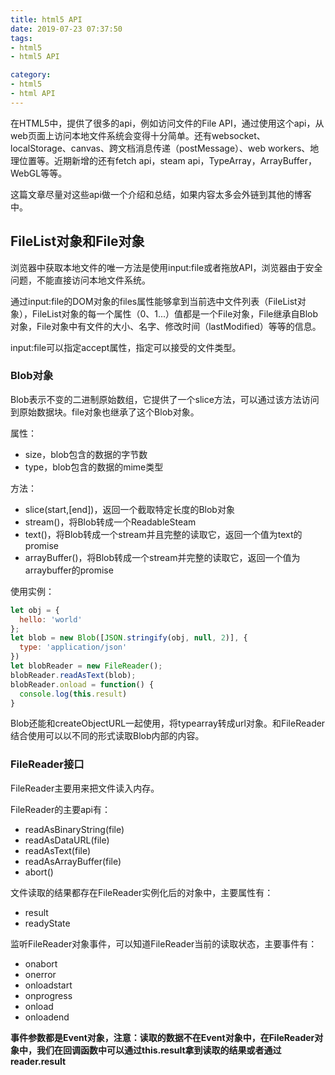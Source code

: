 ```yaml
---
title: html5 API
date: 2019-07-23 07:37:50
tags:
- html5
- html5 API

category:
- html5
- html API
---
```

在HTML5中，提供了很多的api，例如访问文件的File API，通过使用这个api，从web页面上访问本地文件系统会变得十分简单。还有websocket、localStorage、canvas、跨文档消息传递（postMessage）、web workers、地理位置等。近期新增的还有fetch api，steam api，TypeArray，ArrayBuffer，WebGL等等。

这篇文章尽量对这些api做一个介绍和总结，如果内容太多会外链到其他的博客中。

## FileList对象和File对象
浏览器中获取本地文件的唯一方法是使用input:file或者拖放API，浏览器由于安全问题，不能直接访问本地文件系统。

通过input:file的DOM对象的files属性能够拿到当前选中文件列表（FileList对象），FileList对象的每一个属性（0、1...）值都是一个File对象，File继承自Blob对象，File对象中有文件的大小、名字、修改时间（lastModified）等等的信息。

input:file可以指定accept属性，指定可以接受的文件类型。

### Blob对象
Blob表示不变的二进制原始数组，它提供了一个slice方法，可以通过该方法访问到原始数据块。file对象也继承了这个Blob对象。

属性：
* size，blob包含的数据的字节数
* type，blob包含的数据的mime类型

方法：
* slice(start,[end])，返回一个截取特定长度的Blob对象
* stream()，将Blob转成一个ReadableSteam
* text()，将Blob转成一个stream并且完整的读取它，返回一个值为text的promise
* arrayBuffer()，将Blob转成一个stream并完整的读取它，返回一个值为arraybuffer的promise

使用实例：
```js
let obj = {
  hello: 'world'
};
let blob = new Blob([JSON.stringify(obj, null, 2)], {
  type: 'application/json'
})
let blobReader = new FileReader();
blobReader.readAsText(blob);
blobReader.onload = function() {
  console.log(this.result)
}
```
Blob还能和createObjectURL一起使用，将typearray转成url对象。和FileReader结合使用可以以不同的形式读取Blob内部的内容。

### FileReader接口
FileReader主要用来把文件读入内存。

FileReader的主要api有：
* readAsBinaryString(file)
* readAsDataURL(file)
* readAsText(file)
* readAsArrayBuffer(file)
* abort()

文件读取的结果都存在FileReader实例化后的对象中，主要属性有：
* result
* readyState

监听FileReader对象事件，可以知道FileReader当前的读取状态，主要事件有：
* onabort
* onerror
* onloadstart
* onprogress
* onload
* onloadend

**事件参数都是Event对象，注意：读取的数据不在Event对象中，在FileReader对象中，我们在回调函数中可以通过this.result拿到读取的结果或者通过reader.result**